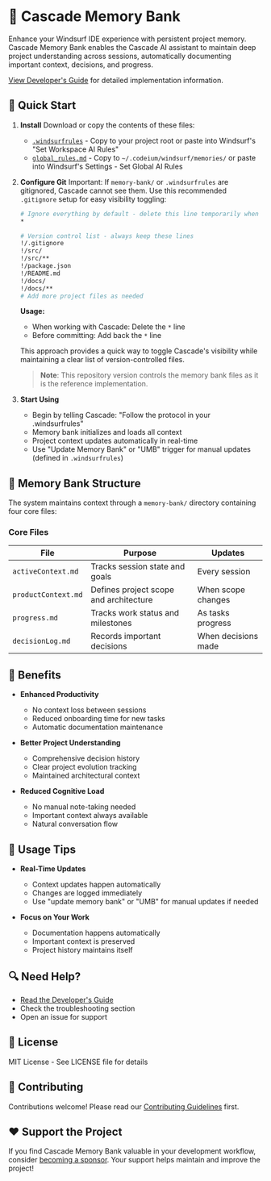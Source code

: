 # 🧠 Cascade Memory Bank

Enhance your Windsurf IDE experience with persistent project memory. Cascade Memory Bank enables the Cascade AI assistant to maintain deep project understanding across sessions, automatically documenting important context, decisions, and progress.

[View Developer's Guide](https://github.com/GreatScottyMac/cascade-memory-bank/blob/main/Developers/developer-primer.md) for detailed implementation information.

## 🚀 Quick Start

1. **Install**
   Download or copy the contents of these files:
   - [`.windsurfrules`](https://github.com/GreatScottyMac/cascade-memory-bank/blob/main/.windsurfrules) - Copy to your project root or paste into Windsurf's "Set Workspace AI Rules"
   - [`global_rules.md`](https://github.com/GreatScottyMac/cascade-memory-bank/blob/main/global_rules.md) - Copy to `~/.codeium/windsurf/memories/` or paste into Windsurf's Settings - Set Global AI Rules

2. **Configure Git**
   Important: If `memory-bank/` or `.windsurfrules` are gitignored, Cascade cannot see them. Use this recommended `.gitignore` setup for easy visibility toggling:

   ```bash
   # Ignore everything by default - delete this line temporarily when working with Cascade
   *

   # Version control list - always keep these lines
   !/.gitignore
   !/src/
   !/src/**
   !/package.json
   !/README.md
   !/docs/
   !/docs/**
   # Add more project files as needed
   ```

   **Usage:**
   - When working with Cascade: Delete the `*` line
   - Before committing: Add back the `*` line

   This approach provides a quick way to toggle Cascade's visibility while maintaining a clear list of version-controlled files.

   > **Note**: This repository version controls the memory bank files as it is the reference implementation.

3. **Start Using**
   - Begin by telling Cascade: "Follow the protocol in your .windsurfrules"
   - Memory bank initializes and loads all context
   - Project context updates automatically in real-time
   - Use "Update Memory Bank" or "UMB" trigger for manual updates (defined in `.windsurfrules`)

## 📁 Memory Bank Structure

The system maintains context through a `memory-bank/` directory containing four core files:

### Core Files

| File | Purpose | Updates |
|------|---------|---------|
| `activeContext.md` | Tracks session state and goals | Every session |
| `productContext.md` | Defines project scope and architecture | When scope changes |
| `progress.md` | Tracks work status and milestones | As tasks progress |
| `decisionLog.md` | Records important decisions | When decisions made |

## 🎯 Benefits

- **Enhanced Productivity**
  - No context loss between sessions
  - Reduced onboarding time for new tasks
  - Automatic documentation maintenance

- **Better Project Understanding**
  - Comprehensive decision history
  - Clear project evolution tracking
  - Maintained architectural context

- **Reduced Cognitive Load**
  - No manual note-taking needed
  - Important context always available
  - Natural conversation flow

## 📘 Usage Tips

- **Real-Time Updates**
  - Context updates happen automatically
  - Changes are logged immediately
  - Use "update memory bank" or "UMB" for manual updates if needed

- **Focus on Your Work**
  - Documentation happens automatically
  - Important context is preserved
  - Project history maintains itself

## 🔍 Need Help?

- [Read the Developer's Guide](https://github.com/GreatScottyMac/cascade-memory-bank/blob/main/Developers/developer-primer.md)
- Check the troubleshooting section
- Open an issue for support

## 📝 License

MIT License - See LICENSE file for details

## 🤝 Contributing

Contributions welcome! Please read our [Contributing Guidelines](CONTRIBUTING.md) first.

## ❤️ Support the Project

If you find Cascade Memory Bank valuable in your development workflow, consider [becoming a sponsor](https://github.com/sponsors/GreatScottyMac). Your support helps maintain and improve the project!
